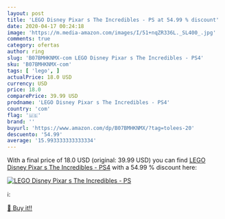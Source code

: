 ```yaml
---
layout: post
title: 'LEGO Disney Pixar s The Incredibles - PS at 54.99 % discount'
date: 2020-04-17 00:24:18
image: 'https://m.media-amazon.com/images/I/51+nqZR336L._SL400_.jpg'
comments: true
category: ofertas
author: ring
slug: 'B07BMHKNMX-com LEGO Disney Pixar s The Incredibles - PS4'
sku: 'B07BMHKNMX-com'
tags: [ 'lego', ]
actualPrice: 18.0 USD
currency: USD
price: 18.0
comparePrice: 39.99 USD
prodname: 'LEGO Disney Pixar s The Incredibles - PS4'
country: 'com'
flag: '🇺🇸'
brand: ''
buyurl: 'https://www.amazon.com/dp/B07BMHKNMX/?tag=tolees-20'
descuento: '54.99'
average: '15.993333333333334'
---
```


With a final price of 18.0 USD (original: 39.99 USD) you can find [LEGO Disney Pixar s The Incredibles - PS4](https://www.amazon.com/dp/B07BMHKNMX/?tag=tolees-20) with a  54.99 % discount here:

[![LEGO Disney Pixar s The Incredibles - PS](https://m.media-amazon.com/images/I/51+nqZR336L._SL400_.jpg)](https://www.amazon.com/dp/B07BMHKNMX/?tag=tolees-20)

ℹ️:


[🛒 Buy it!!](https://www.amazon.com/dp/B07BMHKNMX/?tag=tolees-20)
